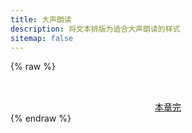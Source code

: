 ```yaml
---
title: 大声朗读
description: 将文本排版为适合大声朗读的样式
sitemap: false
---
```

<script type="module" data-pjax>
  import {
    provideFluentDesignSystem,
    fluentButton,
    fluentProgressRing,
    fluentTextField,
    accentBaseColor,
    SwatchRGB,
    fillColor,
    neutralLayerFloating,
    baseLayerLuminance,
    StandardLuminance
  } from "https://cdn.jsdelivr.net/npm/@fluentui/web-components/+esm";
  provideFluentDesignSystem()
    .register(
      fluentButton(),
      fluentProgressRing(),
      fluentTextField()
    );
  accentBaseColor.withDefault(SwatchRGB.create(0xFC / 0xFF, 0x64 / 0xFF, 0x23 / 0xFF));
  fillColor.withDefault(neutralLayerFloating);
  if (typeof matchMedia === "function") {
    const scheme = window.matchMedia("(prefers-color-scheme: dark)");
    if (typeof scheme !== "undefined") {
      scheme.addListener(e => baseLayerLuminance.withDefault(e.matches ? StandardLuminance.DarkMode : StandardLuminance.LightMode));
      if (scheme.matches) {
        baseLayerLuminance.withDefault(StandardLuminance.DarkMode);
      }
    }
  }
</script>

{% raw %}
<div id="vue-app" class="stack-vertical" style="row-gap: 1rem; align-items: stretch;">
  <div class="stack-horizontal" style="column-gap: 3px; justify-content: space-between;">
    <fluent-text-field v-model="page" style="flex: 1;"></fluent-text-field>
    <fluent-button title="获取" @click="getContent" :disabled="isloading">
      <fluent-progress-ring v-if="isloading" style="width: 16px; height: 16px;"></fluent-progress-ring>
      <svg-host v-else src="https://cdn.jsdelivr.net/npm/@fluentui/svg-icons/icons/arrow_right_16_regular.svg"
        style="fill: currentColor;"></svg-host>
    </fluent-button>
    <fluent-button title="清除" @click="clearContent" :disabled="isloading">
      <svg-host src="https://cdn.jsdelivr.net/npm/@fluentui/svg-icons/icons/dismiss_16_regular.svg"
        style="fill: currentColor;"></svg-host>
    </fluent-button>
  </div>
  <div ref="content"></div>
  <a class="unset" v-if="!isloading" href="javascript:void(0);" @click="moveNext" style="text-align: center;">本章完</a>
</div>

<template id="svg-host-template">
  <div class="svg-host" v-html="innerHTML"></div>
</template>
{% endraw %}

<script type="module" data-pjax>
  import { createApp } from "https://cdn.jsdelivr.net/npm/vue/dist/vue.esm-browser.prod.js";
  const base = "https://m.700txt.com";
  const proxy = "https://api.allorigins.win/get?url=";
  createApp({
    data() {
      return {
        page: decodeURIComponent(location.hash.substring(1)),
        isloading: false
      }
    },
    methods: {
      async getContent() {
        if (this.isloading) { return; }
        this.isloading = true;
        const content = this.$refs.content;
        if (content instanceof HTMLElement) {
          try {
            let page = this.page.replace(base, '');
            if (!page) { return; }
            location.hash = page;
            async function getContentInner() {
              const html = await fetch(new URL(page, base)).then(x => x.text());
              const dom = new DOMParser().parseFromString(html, "text/html");
              const nr = dom.getElementById("nr");
              const prev_url = dom.getElementById("prev_url");
              let i = prev_url.innerText === "上一页" ? 1 : 0;
              const childNodes = nr.childNodes;
              for (; i < childNodes.length; i++) {
                content.appendChild(childNodes[i].cloneNode(true));
              }
              const next_url = dom.getElementById("next_url");
              if (next_url) {
                page = next_url.getAttribute("href");
                if (next_url.innerText === "下一页") {
                  await getContentInner();
                }
              }
            }
            await getContentInner();
            this.page = page;
          }
          catch (ex) {
            console.error(ex);
            content.innerText = ex.toString();
          }
          finally {
            this.isloading = false;
          }
        }
      },
      clearContent() {
        this.$refs.content.innerHTML = '';
      },
      async moveNext() {
        this.clearContent();
        await this.getContent();
      }
    }
  }).component("svg-host", {
    template: "#svg-host-template",
    props: {
      src: String
    },
    data() {
      return {
        innerHTML: null
      }
    },
    watch: {
      src(newValue, oldValue) {
        if (newValue !== oldValue) {
          this.getSVGAsync(newValue).then(svg => this.innerHTML = svg);
        }
      }
    },
    methods: {
      async getSVGAsync(src) {
        if (src) {
          try {
            return await fetch(src)
              .then(response => response.text());
          }
          catch (ex) {
            console.error(ex);
          }
        }
        return '';
      }
    },
    mounted() {
      this.getSVGAsync(this.src).then(svg => this.innerHTML = svg);
    }
  }).mount("#vue-app");
</script>

<script data-pjax>
  const header = document.querySelector("header.header");
  if (header instanceof HTMLElement) {
    header.ariaHidden = true;
  }
  window.onload = () => {
    const footer = document.querySelector("footer.footer");
    if (footer instanceof HTMLElement) {
      footer.ariaHidden = true;
    }
    const backToTop = document.querySelector("div.back-to-top");
    if (backToTop instanceof HTMLElement) {
      backToTop.ariaHidden = true;
    }
  }
</script>

<style>
  .post-block {
    margin-top: initial !important;
    padding: 8px 18px 8px !important;
  }

  .posts-expand .post-header {
    margin-bottom: 10px !important;
  }

  .posts-expand .post-header .post-title,
  .posts-expand .breadcrumb {
    display: none;
  }

  #vue-app {
    font-family: var(--body-font);
    font-size: var(--type-ramp-base-font-size);
    line-height: var(--type-ramp-base-line-height);
    font-weight: var(--font-weight);
    color: var(--neutral-foreground-rest);
  }

  #vue-app a.unset {
    border-bottom: unset;
  }

  .stack-vertical#vue-app,
  #vue-app .stack-vertical {
    display: flex;
    flex-direction: column;
  }

  #vue-app .stack-horizontal {
    display: flex;
    flex-direction: row;
  }

  .svg-host {
    display: flex;
  }
</style>